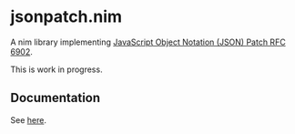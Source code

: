 # jsonpatch.nim

A nim library implementing [JavaScript Object Notation (JSON) Patch RFC 6902](https://tools.ietf.org/html/rfc6902).

This is work in progress.

## Documentation

See [here](https://hnicke.github.io/jsonpatch.nim/).

